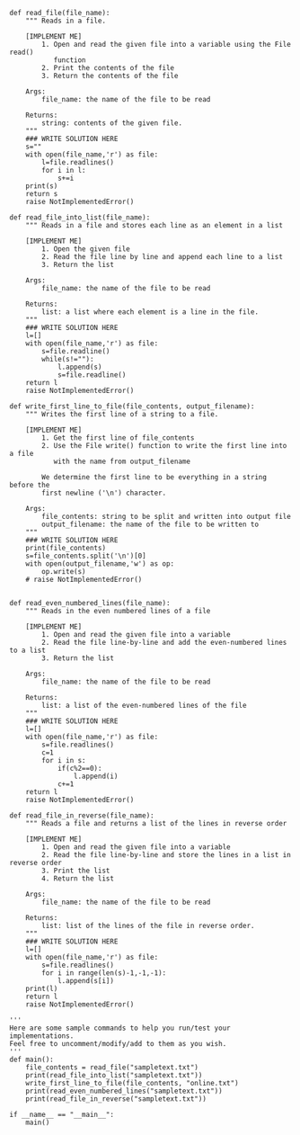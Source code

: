     def read_file(file_name):
        """ Reads in a file.

        [IMPLEMENT ME]
            1. Open and read the given file into a variable using the File read()
               function
            2. Print the contents of the file
            3. Return the contents of the file

        Args:
            file_name: the name of the file to be read

        Returns:
            string: contents of the given file.
        """
        ### WRITE SOLUTION HERE
        s=""
        with open(file_name,'r') as file:
            l=file.readlines()
            for i in l:
                s+=i
        print(s)
        return s
        raise NotImplementedError()

    def read_file_into_list(file_name):
        """ Reads in a file and stores each line as an element in a list

        [IMPLEMENT ME]
            1. Open the given file
            2. Read the file line by line and append each line to a list
            3. Return the list

        Args:
            file_name: the name of the file to be read

        Returns:
            list: a list where each element is a line in the file.
        """
        ### WRITE SOLUTION HERE
        l=[]
        with open(file_name,'r') as file:
            s=file.readline()
            while(s!=""):
                l.append(s)
                s=file.readline()
        return l
        raise NotImplementedError()

    def write_first_line_to_file(file_contents, output_filename):
        """ Writes the first line of a string to a file.

        [IMPLEMENT ME]
            1. Get the first line of file_contents
            2. Use the File write() function to write the first line into a file
               with the name from output_filename

            We determine the first line to be everything in a string before the
            first newline ('\n') character.

        Args:
            file_contents: string to be split and written into output file
            output_filename: the name of the file to be written to
        """
        ### WRITE SOLUTION HERE
        print(file_contents)
        s=file_contents.split('\n')[0]
        with open(output_filename,'w') as op:
            op.write(s)
        # raise NotImplementedError()


    def read_even_numbered_lines(file_name):
        """ Reads in the even numbered lines of a file

        [IMPLEMENT ME]
            1. Open and read the given file into a variable
            2. Read the file line-by-line and add the even-numbered lines to a list
            3. Return the list

        Args:
            file_name: the name of the file to be read

        Returns:
            list: a list of the even-numbered lines of the file
        """
        ### WRITE SOLUTION HERE
        l=[]
        with open(file_name,'r') as file:
            s=file.readlines()
            c=1
            for i in s:
                if(c%2==0):
                    l.append(i)
                c+=1
        return l
        raise NotImplementedError()

    def read_file_in_reverse(file_name):
        """ Reads a file and returns a list of the lines in reverse order

        [IMPLEMENT ME]
            1. Open and read the given file into a variable
            2. Read the file line-by-line and store the lines in a list in reverse order
            3. Print the list
            4. Return the list

        Args:
            file_name: the name of the file to be read

        Returns:
            list: list of the lines of the file in reverse order.
        """
        ### WRITE SOLUTION HERE
        l=[]
        with open(file_name,'r') as file:
            s=file.readlines()
            for i in range(len(s)-1,-1,-1):
                l.append(s[i])
        print(l)
        return l
        raise NotImplementedError()

    '''
    Here are some sample commands to help you run/test your implementations.
    Feel free to uncomment/modify/add to them as you wish.
    '''
    def main():
        file_contents = read_file("sampletext.txt")
        print(read_file_into_list("sampletext.txt"))
        write_first_line_to_file(file_contents, "online.txt")
        print(read_even_numbered_lines("sampletext.txt"))
        print(read_file_in_reverse("sampletext.txt"))

    if __name__ == "__main__":
        main()
